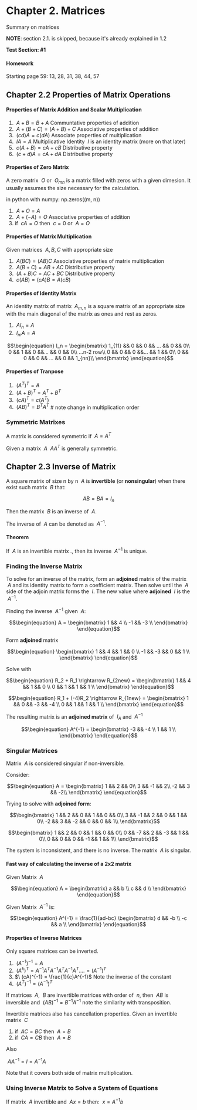 # Chapter 2. Matrices

Summary on matrices

**NOTE**: section 2.1. is skipped, because it's already explained in 1.2

**Test Section: #1**

#### Homework

Starting page 59: 13, 28, 31, 38, 44, 57


## Chapter 2.2 Properties of Matrix Operations

#### Properties of Matrix Addition and Scalar Multiplication

1. $\ A + B = B + A$ Communtative properties of addition
2. $\ A + (B + C) = (A + B) + C$ Associative properties of addition
3. $\ (cd)A = c(dA)$ Associate properties of multiplication
4. $\ IA = A$ Multiplicative Identity $\ I$ is an identity matrix (more on that later)
5. $\ c(A + B) = cA + cB$ Distributive property
6. $\ (c + d)A = cA + dA$ Distributive property

#### Properties of Zero Matrix

A zero matrix $\ O$ or $\ O_{mn}$ is a matrix filled with zeros with a given dimesion. 
It usually assumes the size necessary for the calculation. 

in python with numpy: np.zeros((m, n))

1. $\ A + O = A$
2. $\ A + (-A) = O$ Associative properties of addition
3. if $\ cA = O$ then  $\ c = 0$  or $\ A = O$

#### Properties of Matrix Multiplication

Given matrices $\ A, B, C$ with appropriate size

1. $\ A(BC) = (AB)C$ Associative properties of matrix multiplication
2. $\ A(B + C) = AB + AC$ Distributive property
3. $\ (A + B)C = AC + BC$ Distributive property
4. $\ c(AB) = (cA)B = A(cB)$
  
#### Properties of Identity Matrix
An identity matrix of matrix $\ A_{m, n}$ is a square matrix of an appropriate size with the main diagonal of the matrix as ones and rest as zeros.

1. $\ AI_n = A$ 
2. $\ I_mA = A$

$$\begin{equation} I_n =
\begin{bmatrix}
1_{11} && 0 && 0 && ... && 0 && 0\\
0 && 1 && 0 &&... && 0 && 0\\
...n-2 row\\
0 && 0 && 0 &&... && 1 && 0\\
0 && 0 && 0 && ... && 0 && 1_{nn}\\
\end{bmatrix}
\end{equation}$$

#### Properties of Tranpose

1. $\ (A^T)^T = A$ 
2. $\ (A + B)^T = A^T + B^T$
3. $\ (cA)^T = c(A^T)$
4. $\ (AB)^T = B^T A^T$ # note change in multiplication order

### Symmetric Matrixes
A matrix is considered symmetric if $\ A = A^T$

Given a matrix $\ A$ $\ AA^T$ is generally symmetric.


## Chapter 2.3 Inverse of Matrix

A square matrix of size n by n $\ A$ is **invertible** (or **nonsingular**) when there exist such matrix $\ B$ that:

$$\begin{equation}
AB = BA = I_n
\end{equation}$$

Then the matrix $\ B$ is an inverse of $\ A$.

The inverse of $\ A$ can be denoted as $\ A^{-1}$.

#### Theorem

If $\ A$ is an invertible matrix ., then its inverse $\ A^{-1}$ is unique. 

### Finding the Inverse Matrix

To solve for an inverse of the matrix, form an **adjoined** matrix of the matrix $\ A$ and its identity matrix to form a coefficient matrix.
Then solve until the $\ A$ side of the adjoin matrix forms the $\ I$. The new value where **adjoined** $\ I$ is the $\ A^{-1}$.

Finding the inverse $\ A^{-1}$ given $\ A$:

$$\begin{equation}
A =
\begin{bmatrix}
1 && 4 \\
-1 && -3 \\
\end{bmatrix}
\end{equation}$$

Form **adjoined** matrix

$$\begin{equation}
\begin{bmatrix}
1 && 4 && 1 && 0 \\
-1 && -3 && 0 && 1 \\
\end{bmatrix}
\end{equation}$$

Solve with 

$$\begin{equation}
R_2 + R_1 \rightarrow R_{2new} =  
\begin{bmatrix}
1 && 4 && 1 && 0 \\
0 && 1 && 1 && 1 \\
\end{bmatrix}
\end{equation}$$

$$\begin{equation}
R_1 + (-4)R_2 \rightarrow R_{1new} =  
\begin{bmatrix}
1 && 0 && -3 && -4 \\
0 && 1 && 1 && 1 \\
\end{bmatrix}
\end{equation}$$

The resulting matrix is an **adjoined matrix** of $\ I_A$ and $\ A^{-1}$

$$\begin{equation}
A^{-1} =  
\begin{bmatrix}
-3 && -4 \\
 1 && 1 \\
\end{bmatrix}
\end{equation}$$

### Singular Matrices

Matrix $\ A$ is considered singular if non-inversible. 

Consider:

$$\begin{equation}
A =
\begin{bmatrix}
1 && 2 && 0\\
3 && -1 && 2\\
-2 && 3 && -2\\
\end{bmatrix}
\end{equation}$$

Trying to solve with **adjoined form**:

$$\begin{bmatrix}
1 && 2 && 0 && 1 && 0 && 0\\
3 && -1 && 2 && 0 && 1 && 0\\
-2 && 3 && -2 && 0 && 0 && 1\\
\end{bmatrix}$$

$$\begin{bmatrix}
1 && 2 && 0 && 1 && 0 && 0\\
0 && -7 && 2 && -3 && 1 && 0\\
0 && 0 && 0 && -1 && 1 && 1\\
\end{bmatrix}$$

The system is inconsistent, and there is no inverse. The matrix $\ A$ is singular.

#### Fast way of calculating the inverse of a 2x2 matrix

Given Matrix $\ A$

$$\begin{equation}
A =
\begin{bmatrix}
a && b \\
c && d \\
\end{bmatrix}
\end{equation}$$

Given Matrix $\ A^{-1}$ is:

$$\begin{equation}
A^{-1} = \frac{1}{ad-bc}
\begin{bmatrix}
d && -b \\
-c && a \\
\end{bmatrix}
\end{equation}$$


#### Properties of Inverse Matrices

Only square matrices can be inverted.

1. $\ (A^{-1})^{-1} = A$ 
2. $\ (A^k)^T = A^{-1}A^T A^{-1}A^T A^{-1}A^T .... = (A^{-1})^T$
3. $\ (cA)^{-1} = \frac{1}{c}A^{-1}$ Note the inverse of the constant
4. $\ (A^T)^{-1} = (A^{-1})^T$

If matrices $\ A$, $\ B$ are invertible matrices with order of $\ n$, then $\ AB$ is inversible and $\ (AB)^{-1} = B^{-1}A^{-1}$ note the similarity with transposition.

Invertible matrices also has cancellation properties. Given an invertible matrix $\ C$

1.  if $\ AC = BC$ then $\ A = B$ 
2.  if $\ CA = CB$ then $\ A = B$

Also

$\ AA^{-1} = I = A^{-1}A$

Note that it covers both side of matrix multiplication.



### Using Inverse Matrix to Solve a System of Equations

If matrix $\ A$ invertible and $\ Ax = b$ then: $\ x =A^{-1} b$
